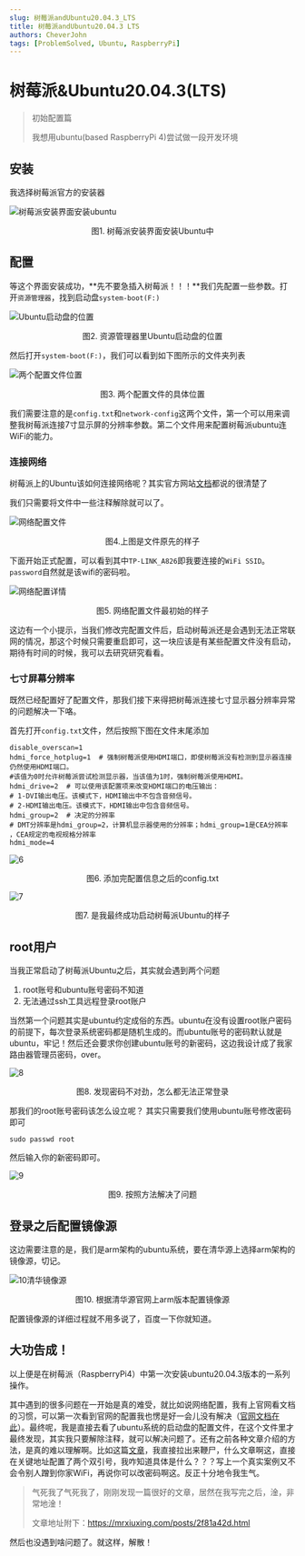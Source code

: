 ```yaml
---
slug: 树莓派andUbuntu20.04.3_LTS
title: 树莓派andUbuntu20.04.3 LTS
authors: CheverJohn
tags: [ProblemSolved, Ubuntu, RaspberryPi]
---
```

# 树莓派&Ubuntu20.04.3(LTS)

> 初始配置篇
>
> 我想用ubuntu(based RaspberryPi 4)尝试做一段开发环境

## 安装

我选择树莓派官方的安装器

![树莓派安装界面安装ubuntu](/img/2022-01-23-Ubuntu_RaspberryPi/1.png)
<center>图1. 树莓派安装界面安装Ubuntu中</center>


## 配置

等这个界面安装成功，**先不要急插入树莓派！！！**我们先配置一些参数。打开`资源管理器`，找到启动盘`system-boot(F:)`

![Ubuntu启动盘的位置](/img/2022-01-23-Ubuntu_RaspberryPi/2.png)
<center>图2. 资源管理器里Ubuntu启动盘的位置</center>


然后打开`system-boot(F:)`，我们可以看到如下图所示的文件夹列表

![两个配置文件位置](/img/2022-01-23-Ubuntu_RaspberryPi/3.png)
<center>图3. 两个配置文件的具体位置</center>

我们需要注意的是`config.txt`和`network-config`这两个文件，第一个可以用来调整我树莓派连接7寸显示屏的分辨率参数。第二个文件用来配置树莓派ubuntu连WiFi的能力。

### 连接网络

树莓派上的Ubuntu该如何连接网络呢？其实官方网站[文档](https://ubuntu.com/tutorials/how-to-install-ubuntu-on-your-raspberry-pi#3-wifi-or-ethernet)都说的很清楚了

我们只需要将文件中一些注释解除就可以了。

![网络配置文件](/img/2022-01-23-Ubuntu_RaspberryPi/4.png)
<center>图4.上图是文件原先的样子</center>


下面开始正式配置，可以看到其中`TP-LINK_A826`即我要连接的`WiFi SSID`。`password`自然就是该wifi的密码啦。

![网络配置详情](/img/2022-01-23-Ubuntu_RaspberryPi/5.png)
<center>图5. 网络配置文件最初始的样子</center>


这边有一个小提示，当我们修改完配置文件后，启动树莓派还是会遇到无法正常联网的情况，那这个时候只需要重启即可，这一块应该是有某些配置文件没有启动，期待有时间的时候，我可以去研究研究看看。

### 七寸屏幕分辨率

既然已经配置好了配置文件，那我们接下来得把树莓派连接七寸显示器分辨率异常的问题解决一下咯。

首先打开`config.txt`文件，然后按照下图在文件末尾添加

```shell
disable_overscan=1
hdmi_force_hotplug=1  # 强制树莓派使用HDMI端口，即使树莓派没有检测到显示器连接仍然使用HDMI端口。
#该值为0时允许树莓派尝试检测显示器，当该值为1时，强制树莓派使用HDMI。
hdmi_drive=2  # 可以使用该配置项来改变HDMI端口的电压输出：
# 1-DVI输出电压。该模式下，HDMI输出中不包含音频信号。
# 2-HDMI输出电压。该模式下，HDMI输出中包含音频信号。
hdmi_group=2  # 决定的分辨率
# DMT分辨率是hdmi_group=2，计算机显示器使用的分辨率；hdmi_group=1是CEA分辨率 ，CEA规定的电视规格分辨率
hdmi_mode=4 
```

![6](/img/2022-01-23-Ubuntu_RaspberryPi/6.png)
<center>图6. 添加完配置信息之后的config.txt</center>


![7](/img/2022-01-23-Ubuntu_RaspberryPi/7.jpg)
<center>图7. 是我最终成功启动树莓派Ubuntu的样子</center>


## root用户

当我正常启动了树莓派Ubuntu之后，其实就会遇到两个问题

1. root账号和ubuntu账号密码不知道
2. 无法通过ssh工具远程登录root账户

当然第一个问题其实是ubuntu约定成俗的东西。ubuntu在没有设置root账户密码的前提下，每次登录系统密码都是随机生成的。而ubuntu账号的密码默认就是ubuntu，牢记！然后还会要求你创建ubuntu账号的新密码，这边我设计成了我家路由器管理员密码，over。

![8](/img/2022-01-23-Ubuntu_RaspberryPi/8.jpg)
<center>图8. 发现密码不对劲，怎么都无法正常登录</center>

那我们的root账号密码该怎么设立呢？
其实只需要我们使用ubuntu账号修改密码即可
```shell
sudo passwd root
```
然后输入你的新密码即可。

![9](/img/2022-01-23-Ubuntu_RaspberryPi/9.jpg)
<center>图9. 按照方法解决了问题</center>

## 登录之后配置镜像源

这边需要注意的是，我们是arm架构的ubuntu系统，要在清华源上选择arm架构的镜像源，切记。

![10清华镜像源](/img/2022-01-23-Ubuntu_RaspberryPi/10.png)
<center>图10. 根据清华源官网上arm版本配置镜像源</center>

配置镜像源的详细过程就不用多说了，百度一下你就知道。
## 大功告成！

以上便是在树莓派（RaspberryPi4）中第一次安装ubuntu20.04.3版本的一系列操作。

其中遇到的很多问题在一开始是真的难受，就比如说网络配置，我有上官网看文档的习惯，可以第一次看到官网的配置我也愣是好一会儿没有解决（[官网文档在此](https://ubuntu.com/tutorials/how-to-install-ubuntu-on-your-raspberry-pi#:~:text=Getting%20setup%20with%20Wi%2DFi)）。最终呢，我是直接去看了ubuntu系统的启动盘的配置文件，在这个文件里才最终发现，其实我只要解除注释，就可以解决问题了。还有之前各种文章介绍的方法，是真的难以理解啊。比如这篇[文章](https://www.cnblogs.com/MikeZhang/p/raspi-ubuntu-set-wlan-20200529.html#:~:text=true%0A%20%20%20%20%20%20%20%20%20%20%20%20access%2Dpoints%3A-,%22wifi%E7%9A%84ssid%22%3A,-password%3A%20%22wifi%E5%AF%86%E7%A0%81)，我直接拉出来鞭尸，什么文章啊这，直接在关键地址配置了两个双引号，我咋知道具体是什么？？？写上一个真实案例又不会令别人蹭到你家WiFi，再说你可以改密码啊这。反正十分地令我生气。

> 气死我了气死我了，刚刚发现一篇很好的文章，居然在我写完之后，淦，非常地淦！
>
> 文章地址附下：https://mrxiuxing.com/posts/2f81a42d.html

然后也没遇到啥问题了。就这样，解散！

